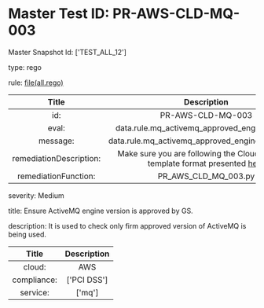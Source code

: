 



# Master Test ID: PR-AWS-CLD-MQ-003


Master Snapshot Id: ['TEST_ALL_12']

type: rego

rule: [file(all.rego)]  
  
  
  
  

|Title|Description|
| :---: | :---: |
|id: |PR-AWS-CLD-MQ-003|
|eval: |data.rule.mq_activemq_approved_engine_version|
|message: |data.rule.mq_activemq_approved_engine_version_err|
|remediationDescription: |Make sure you are following the Cloudformation template format presented <a href='https://boto3.amazonaws.com/v1/documentation/api/latest/reference/services/mq.html#MQ.Client.describe_broker' target='_blank'>here</a>|
|remediationFunction: |PR_AWS_CLD_MQ_003.py|


severity: Medium

title: Ensure ActiveMQ engine version is approved by GS.

description: It is used to check only firm approved version of ActiveMQ is being used.  
  
  

|Title|Description|
| :---: | :---: |
|cloud: |AWS|
|compliance: |['PCI DSS']|
|service: |['mq']|



[file(all.rego)]: https://github.com/prancer-io/prancer-compliance-test/tree/master/aws/cloud/all.rego
